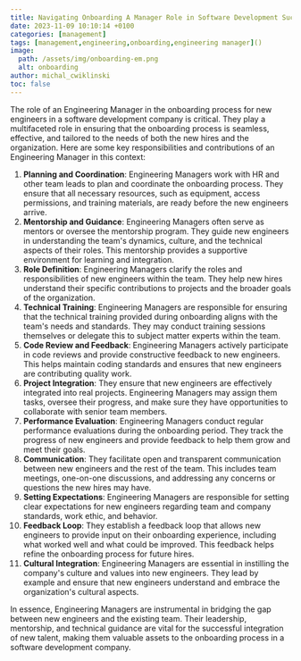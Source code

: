 ```yaml
---
title: Navigating Onboarding A Manager Role in Software Development Success
date: 2023-11-09 10:10:14 +0100
categories: [management]
tags: [management,engineering,onboarding,engineering manager]()
image:
  path: /assets/img/onboarding-em.png
  alt: onboarding
author: michal_cwiklinski
toc: false
---
```


The role of an Engineering Manager in the onboarding process for new engineers in a software development company is critical. They play a multifaceted role in ensuring that the onboarding process is seamless, effective, and tailored to the needs of both the new hires and the organization. Here are some key responsibilities and contributions of an Engineering Manager in this context:

1. **Planning and Coordination**: Engineering Managers work with HR and other team leads to plan and coordinate the onboarding process. They ensure that all necessary resources, such as equipment, access permissions, and training materials, are ready before the new engineers arrive.
2. **Mentorship and Guidance**: Engineering Managers often serve as mentors or oversee the mentorship program. They guide new engineers in understanding the team's dynamics, culture, and the technical aspects of their roles. This mentorship provides a supportive environment for learning and integration.
3. **Role Definition**: Engineering Managers clarify the roles and responsibilities of new engineers within the team. They help new hires understand their specific contributions to projects and the broader goals of the organization.
4. **Technical Training**: Engineering Managers are responsible for ensuring that the technical training provided during onboarding aligns with the team's needs and standards. They may conduct training sessions themselves or delegate this to subject matter experts within the team.
5. **Code Review and Feedback**: Engineering Managers actively participate in code reviews and provide constructive feedback to new engineers. This helps maintain coding standards and ensures that new engineers are contributing quality work.
6. **Project Integration**: They ensure that new engineers are effectively integrated into real projects. Engineering Managers may assign them tasks, oversee their progress, and make sure they have opportunities to collaborate with senior team members.
7. **Performance Evaluation**: Engineering Managers conduct regular performance evaluations during the onboarding period. They track the progress of new engineers and provide feedback to help them grow and meet their goals.
8. **Communication**: They facilitate open and transparent communication between new engineers and the rest of the team. This includes team meetings, one-on-one discussions, and addressing any concerns or questions the new hires may have.
9. **Setting Expectations**: Engineering Managers are responsible for setting clear expectations for new engineers regarding team and company standards, work ethic, and behavior.
10. **Feedback Loop**: They establish a feedback loop that allows new engineers to provide input on their onboarding experience, including what worked well and what could be improved. This feedback helps refine the onboarding process for future hires.
11. **Cultural Integration**: Engineering Managers are essential in instilling the company's culture and values into new engineers. They lead by example and ensure that new engineers understand and embrace the organization's cultural aspects.

In essence, Engineering Managers are instrumental in bridging the gap between new engineers and the existing team. Their leadership, mentorship, and technical guidance are vital for the successful integration of new talent, making them valuable assets to the onboarding process in a software development company.

